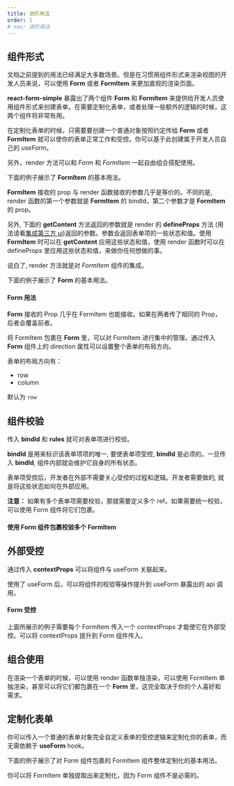 ```yaml
---
title: 进阶用法
order: 1
# nav: 进阶用法
---
```


## <Mdh>组件形式</Mdh>

文档之前提到的用法已经满足大多数场景。但是在习惯用组件形式来渲染视图的开发人员来说，可以使用 **Form** 或者 **FormItem** 来更加直观的渲染页面。

**react-form-simple** 暴露出了两个组件 **Form** 和 **FormItem** 来提供给开发人员使用组件形式来创建表单。在需要定制化表单，或者处理一些额外的逻辑的时候，这两个组件将非常有用。

在定制化表单的时候，只需要要创建一个普通对象按照约定传给 **Form** 或者 **FormItem** 就可以使你的表单正常工作和受控。你可以基于此创建属于开发人员自己的 _useForm_。

另外，render 方法可以和 _Form_ 和 _FormItem_ 一起自由组合搭配使用。

下面的例子展示了 **FormItem** 的基本用法。

**FormItem** 接收的 prop 与 render 函数接收的参数几乎是等价的。不同的是, render 函数的第一个参数就是 **FormItem** 的 bindId，第二个参数才是 **FormItem** 的 prop。

另外, 下面的 **getContent** 方法返回的参数就是 render 的 **defineProps** 方法 (用法请看[集成第三方 ui](/intro/introduce#集成第三方-ui))返回的参数。参数会返回表单项的一些状态和值。使用 **FormItem** 时可以在 **getContent** 应用这些状态和值，使用 render 函数时可以在 defineProps 里应用这些状态和值，来做你任何想做的事。

说白了, render 方法就是对 _FormItem_ 组件的集成。

下面的例子展示了 **Form** 的基本用法。
<code src="../demos/_basic_formItem.tsx"></code>

#### Form 用法

**Form** 接收的 Prop 几乎在 FormItem 也能接收。如果在两者传了相同的 Prop，后者会覆盖前者。

将 FormItem 包裹在 **Form** 里，可以对 FormItem 进行集中的管理。通过传入 **Form** 组件上的 direction 属性可以设置整个表单的布局方向。

表单的布局方向有：

- row
- column

默认为 `row`

<code src="../demos/_basic_form.tsx"></code>

## <Mdh>组件校验</Mdh>

传入 **bindId** 和 **rules** 就可对表单项进行校验。

**bindId** 是用来标识该表单项项的唯一, 要使表单项受控, **bindId** 是必须的。一旦传入 **bindId**, 组件内部就会维护它自身的所有状态。

表单项受控后，开发者在外部不需要关心受控的过程和逻辑。开发者需要做的, 就是将这些状态如何在外部应用。

**注意：** 如果有多个表单项需要校验，那就需要定义多个 ref。如果需要统一校验，可以使用 Form 组件将它们包裹。

<code src="../demos/_formItem_vaild.tsx"></code>

#### 使用 Form 组件包裹校验多个 FormItem

<code src="../demos/_form_vaild.tsx"></code>

## <Mdh>外部受控</Mdh>

通过传入 **contextProps** 可以将组件与 useForm 关联起来。

使用了 useForm 后，可以将组件的校验等操作提升到 useForm 暴露出的 api 调用。
<code src="../demos/_formItem_controll.tsx"></code>

#### Form 受控

上面所展示的例子需要每个 FormItem 传入一个 contextProps 才能使它在外部受控。可以将 contextProps 提升到 Form 组件传入。

<code src="../demos/_form_controller.tsx"></code>

## <Mdh>组合使用</Mdh>

在渲染一个表单的时候，可以使用 render 函数单独渲染，可以使用 FormItem 单独渲染，甚至可以将它们都包裹在一个 **Form** 里，这完全取决于你的个人喜好和需求。
<code src="../demos/_combination.tsx"></code>

## <Mdh>定制化表单</Mdh>

你可以传入一个普通的表单对象完全自定义表单的受控逻辑来定制化你的表单，而无需依赖于 **useForm** hook。

下面的例子展示了对 Form 组件包裹的 FormItem 组件整体定制化的基本用法。

你可以将 FormItem 单独提取出来定制化，因为 Form 组件不是必需的。
<code src="../demos/_custom.tsx"></code>
